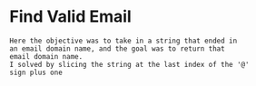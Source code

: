 # Find Valid Email
	Here the objective was to take in a string that ended in 
	an email domain name, and the goal was to return that 
	email domain name. 
	I solved by slicing the string at the last index of the '@'
	sign plus one
